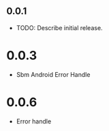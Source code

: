 ## 0.0.1

- TODO: Describe initial release.

# 0.0.3

- Sbm Android Error Handle

# 0.0.6

- Error handle
